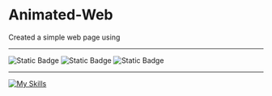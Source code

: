 # Animated-Web
Created a simple web page using <i class="fa-brands fa-html5 fa-shake"></i>
<i class="fa-brands fa-css3 fa-shake"></i>
<i class="fa-brands fa-js fa-shake"></i>
<hr>
<img alt="Static Badge" src="https://img.shields.io/badge/contributors-red">
<img alt="Static Badge" src="https://img.shields.io/badge/twitter-blue">
<img alt="Static Badge" src="https://img.shields.io/badge/color-blue">

<hr>


[![My Skills](https://skills.thijs.gg/icons?i=js,html,css,wasm)](https://skills.thijs.gg)

